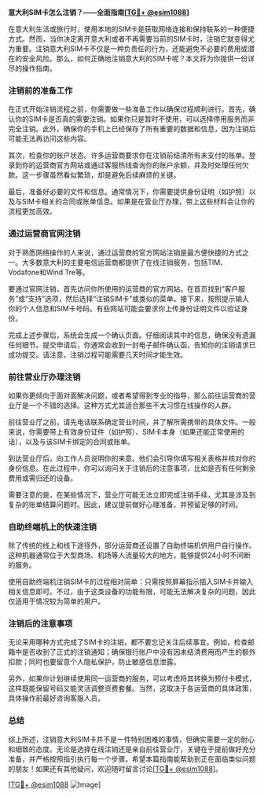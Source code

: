 **意大利SIM卡怎么注销？——全面指南[[TG💪+ @esim1088](https://t.me/s/esim1088)]**

在意大利生活或旅行时，使用本地的SIM卡是获取网络连接和保持联系的一种便捷方式。然而，当你决定离开意大利或者不再需要当前的SIM卡时，注销它就变得尤为重要。注销意大利SIM卡不仅是一种负责任的行为，还能避免不必要的费用或潜在的安全风险。那么，如何正确地注销意大利的SIM卡呢？本文将为你提供一份详尽的操作指南。

### 注销前的准备工作

在正式开始注销流程之前，你需要做一些准备工作以确保过程顺利进行。首先，确认你的SIM卡是否真的需要注销。如果你只是暂时不使用，可以选择停用服务而非完全注销。此外，确保你的手机上已经保存了所有重要的数据和信息，因为注销后可能无法再访问这些内容。

其次，检查你的账户状态。许多运营商要求你在注销前结清所有未支付的账单。登录到你的运营商官方网站或通过客服热线查询你的账户余额，并及时处理任何欠款。这一步骤虽然看似繁琐，却是避免后续麻烦的关键。

最后，准备好必要的文件和信息。通常情况下，你需要提供身份证明（如护照）以及与SIM卡相关的合同或账单信息。如果是在营业厅办理，带上这些材料会让你的流程更加高效。

### 通过运营商官网注销

对于熟悉网络操作的人来说，通过运营商的官方网站注销是最方便快捷的方式之一。大多数意大利的主要电信运营商都提供了在线注销服务，包括TIM、Vodafone和Wind Tre等。

要通过官网注销，首先访问你所使用的运营商的官方网站。在首页找到“客户服务”或“支持”选项，然后选择“注销SIM卡”或类似的菜单。接下来，按照提示输入你的个人信息和SIM卡号码。有些网站可能会要求你上传身份证明文件以验证身份。

完成上述步骤后，系统会生成一个确认页面。仔细阅读其中的信息，确保没有遗漏任何细节。提交申请后，你通常会收到一封电子邮件确认函，告知你的注销请求已成功提交。请注意，注销过程可能需要几天时间才能生效。

### 前往营业厅办理注销

如果你更倾向于面对面解决问题，或者希望得到专业的指导，那么前往运营商的营业厅是一个不错的选择。这种方式尤其适合那些不太习惯在线操作的人群。

前往营业厅之前，请先电话联系确定营业时间，并了解所需携带的具体文件。一般来说，你需要带上有效身份证件（如护照）、SIM卡本身（如果还能正常使用的话），以及与该SIM卡绑定的合同或账单。

到达营业厅后，向工作人员说明你的来意。他们会引导你填写相关表格并核对你的身份信息。在此过程中，你可以询问关于注销后的注意事项，比如是否有任何剩余费用或需归还的设备。

需要注意的是，在某些情况下，营业厅可能无法立即完成注销手续，尤其是涉及到复杂的账单结算问题时。因此，建议提前做好心理准备，并预留足够的时间。

### 自助终端机上的快速注销

除了传统的线上和线下途径外，部分运营商还设置了自助终端机供用户自行操作。这种机器通常位于大型商场、机场等人流量较大的地方，能够提供24小时不间断的服务。

使用自助终端机注销SIM卡的过程相对简单：只需按照屏幕指示插入SIM卡并输入相关信息即可。不过，由于这类设备的功能有限，可能无法解决复杂的问题，因此仅适用于情况较为简单的用户。

### 注销后的注意事项

无论采用哪种方式完成了SIM卡的注销，都不要忘记关注后续事宜。例如，检查邮箱中是否收到了正式的注销通知；确保银行账户中没有因未结清费用而产生的额外扣款；同时也要留意个人隐私保护，防止敏感信息泄露。

另外，如果你计划继续使用同一运营商的服务，可以考虑将其转换为预付卡模式，这样既能保留号码又能灵活调整资费套餐。当然，这取决于各运营商的具体政策，具体操作前最好咨询客服人员。

### 总结

综上所述，注销意大利SIM卡并不是一件特别困难的事情，但确实需要一定的耐心和细致的态度。无论是选择在线注销还是亲自前往营业厅，关键在于提前做好充分准备，并严格按照指引执行每一个步骤。希望本篇指南能帮助到正在面临类似问题的朋友！如果还有其他疑问，欢迎随时留言讨论[[TG💪+ @esim1088](https://t.me/s/esim1088)]。

[[TG💪+ @esim1088](https://t.me/s/esim1088) ![Image](https://i.postimg.cc/4NQfJmqS/Snipaste-2025-05-13-00-14-12.png)]